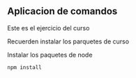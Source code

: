## Aplicacion de comandos


Este es el ejercicio del curso

Recuerden instalar los parquetes de curso

Instalar los paquetes de node

```
npm install
```